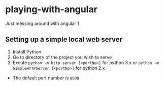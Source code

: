 # playing-with-angular
Just messing around with angular 1

<h2>Setting up a simple local web server</h2>

1. Install Python
2. Go to directory of the project you wish to serve
3. Excute 
`python -m http.server [<portNo>]`
for python 3.x or
`python -m SimpleHTTPServer [<portNo>]`
for python 2.x
  * The default port number is
 `8000`

